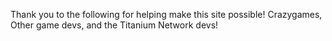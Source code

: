Thank you to the following for helping make this site possible! 
Crazygames, 
Other game devs, and the
Titanium Network devs!

